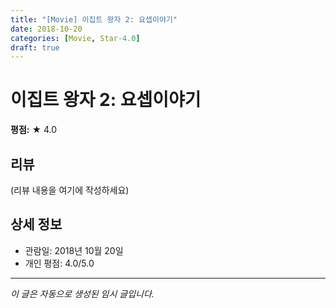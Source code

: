 ```yaml
---
title: "[Movie] 이집트 왕자 2: 요셉이야기"
date: 2018-10-20
categories: [Movie, Star-4.0]
draft: true
---
```


# 이집트 왕자 2: 요셉이야기

**평점:** ★ 4.0

## 리뷰

(리뷰 내용을 여기에 작성하세요)

## 상세 정보

- 관람일: 2018년 10월 20일
- 개인 평점: 4.0/5.0

---

*이 글은 자동으로 생성된 임시 글입니다.*
